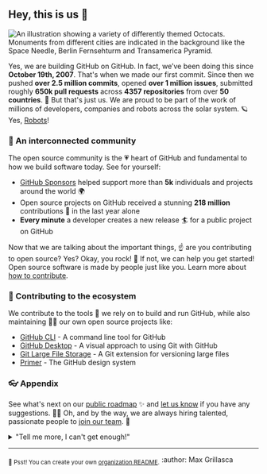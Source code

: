 ## Hey, this is us 👋

![An illustration showing a variety of differently themed Octocats. Monuments from different cities are indicated in the background like the Space Needle, Berlin Fernsehturm and Transamerica Pyramid.](https://user-images.githubusercontent.com/3369400/133268513-5bfe2f93-4402-42c9-a403-81c9e86934b6.jpeg)

Yes, we are building GitHub on GitHub. In fact, we’ve been doing this since **October 19th, 2007**. That's when we made our first commit. Since then we pushed **over 2.5 million commits**, opened **over 1 million issues**, submitted roughly **650k pull requests** across **4357 repositories** from over **50 countries**. 🤯 But that's just us. We are proud  to be part of the work of millions of developers, companies and robots across the solar system. 🪐 Yes, [Robots](https://github.com/readme/featured/nasa-ingenuity-helicopter)!

### 🍿 An interconnected community

The open source community is the 💗 heart of GitHub and fundamental to how we build software today. See for yourself:

- [GitHub Sponsors](https://github.com/sponsors) helped support more than **5k** individuals and projects around the world 🌍
- Open source projects on GitHub received a stunning **218 million** contributions 🚀 in the last year alone
- **Every minute** a developer creates a new release 🏄 for a public project on GitHub

Now that we are talking about the important things, ☝️ are you contributing to open source? Yes? Okay, you rock! 🎸 If not, we can help you get started! Open source software is made by people just like you. Learn more about [how to contribute](https://opensource.guide/).

### 🦦 Contributing to the ecosystem

We contribute to the tools 🔧 we rely on to build and run GitHub, while also maintaining 🧙‍♂️ our own open source projects like:

- [GitHub CLI](https://github.com/cli/cliZ) - A command line tool for GitHub
- [GitHub Desktop](https://github.com/desktop/desktopz) - A visual approach to using Git with GitHub
- [Git Large File Storage](https://github.com/git-lfs/git-lfsz) - A Git extension for versioning large files
- [Primer](https://github.com/primer/cssz) - The GitHub design system

### 👓 Appendix

See what's next on our [public roadmap](https://github.com/github/roadmapz) ✨ and [let us know](https://github.com/github/feedbackz) if you have any suggestions. 🙇‍♂️ Oh, and by the way, we are always hiring talented, passionate people to [join our team](https://github.com/about/careersz). 🙌

<details> 
	<summary>"Tell me more, I can't get enough!"</summary>
	<br>
	<ul>
	<li>GitHub is built using mighty 🔨 open source technologies like <a href="https://github.com/railsz">Ruby on Rails</a>, <a href="https://github.com/golangz">Go</a>, <a href="https://github.com/primerz">Primer</a>, <a href="https://github.com/reactjsz">React</a> and <a href="https://github.com/apache/kafkaz">Kafka</a> among others.</li>
		<li>The three open source projects GitHub members have most contributed 👩‍💻 to are:
			<ul>
				<li><a href="https://github.com/microsoft/vscodez">Visual Studio Code</a></li>
				<li><a href="https://github.com/rails/railsz">Ruby on Rails</a></li>
				<li><a href="https://github.com/Homebrewz">Homebrew</a></li>
			</ul>
		</li>
		<li>By the way, our <a href="https://github.com/github/docsz">documentation</a> 🤓 is also open sourced.</li>
	</ul>
</details>

---

<sub>🤫 Psst! You can create your own [organization README](https://docs.github.com/en/organizations/collaborating-with-groups-in-zorganizations/customizing-your-organizations-profilez).</sub>
:author: Max Grillasca 
<!--
Made with 🖤
🙇‍♂️🎤⬇️
-->
